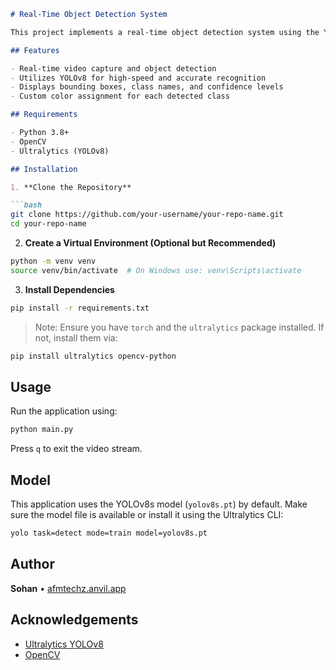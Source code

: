 ````markdown
# Real-Time Object Detection System

This project implements a real-time object detection system using the YOLOv8 model and OpenCV. It captures live video from a webcam, processes each frame to detect objects, and displays the results with class labels and confidence scores.

## Features

- Real-time video capture and object detection
- Utilizes YOLOv8 for high-speed and accurate recognition
- Displays bounding boxes, class names, and confidence levels
- Custom color assignment for each detected class

## Requirements

- Python 3.8+
- OpenCV
- Ultralytics (YOLOv8)

## Installation

1. **Clone the Repository**

```bash
git clone https://github.com/your-username/your-repo-name.git
cd your-repo-name
````

2. **Create a Virtual Environment (Optional but Recommended)**

```bash
python -m venv venv
source venv/bin/activate  # On Windows use: venv\Scripts\activate
```

3. **Install Dependencies**

```bash
pip install -r requirements.txt
```

> Note: Ensure you have `torch` and the `ultralytics` package installed. If not, install them via:

```bash
pip install ultralytics opencv-python
```

## Usage

Run the application using:

```bash
python main.py
```

Press `q` to exit the video stream.

## Model

This application uses the YOLOv8s model (`yolov8s.pt`) by default. Make sure the model file is available or install it using the Ultralytics CLI:

```bash
yolo task=detect mode=train model=yolov8s.pt
```

## Author

**Sohan** • [afmtechz.anvil.app](https://afmtechz.anvil.app)

## Acknowledgements

* [Ultralytics YOLOv8](https://github.com/ultralytics/ultralytics)
* [OpenCV](https://opencv.org/)
